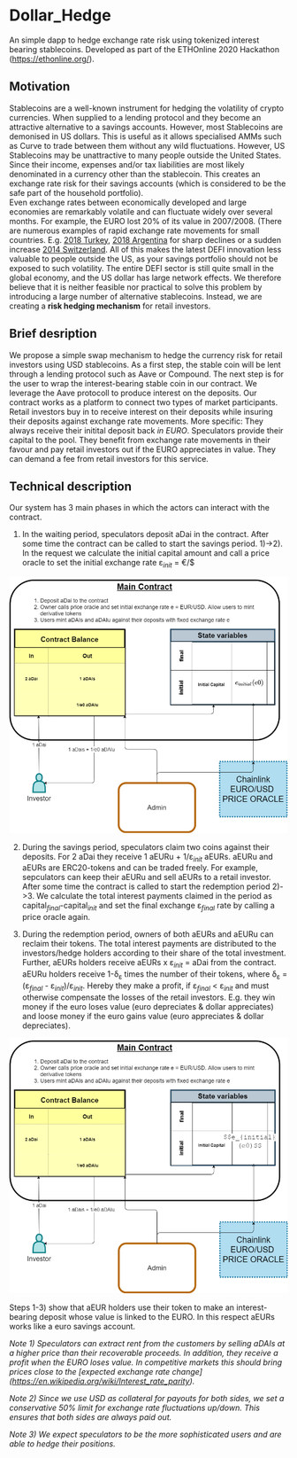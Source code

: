 # Dollar_Hedge
An simple dapp to hedge exchange rate risk using tokenized interest bearing stablecoins. Developed as part of the ETHOnline 2020 Hackathon (https://ethonline.org/).

## Motivation
Stablecoins are a well-known instrument for hedging the volatility of crypto currencies. When  supplied to a lending protocol and they become an attractive alternative to a savings accounts. However, most Stablecoins are demonised in US dollars. This is useful as it allows specialised AMMs such as Curve to trade between them without any wild fluctuations. 
However, US Stablecoins may be unattractive to many people outside the United States. Since their income, expenses and/or tax liabilities are most likely denominated in a currency other than the stablecoin. This creates an exchange rate risk for their savings accounts (which is considered to be the safe part of the household portfolio).  
Even exchange rates between economically developed and large economies are remarkably volatile and can fluctuate widely over several months. For example, the EURO  lost 20% of its value in 2007/2008.
(There are numerous examples of rapid exchange rate movements for small countries. E.g. [2018 Turkey](https://en.wikipedia.org/wiki/Turkish_currency_and_debt_crisis,_2018), 
[2018 Argentina](https://en.wikipedia.org/wiki/2018_Argentine_monetary_crisis) for sharp declines or a sudden increase 
[2014 Switzerland](https://en.wikipedia.org/wiki/Swiss_franc). All of this makes the latest DEFI innovation less valuable to people outside the US, as your savings portfolio should not be exposed to such volatility.
The entire DEFI sector is still quite small in the global economy, and the US dollar has large network effects. We therefore believe that it is neither feasible nor practical to solve this problem by introducing a large number of alternative stablecoins. Instead, we are creating a **risk hedging mechanism** for retail investors.

## Brief desription
We propose a simple swap mechanism to hedge the currency risk for retail investors using USD stablecoins. 
As a first step, the stable coin will be lent through a lending protocol such as Aave or Compound. 
The next step is for the user to wrap the interest-bearing stable coin in our contract. We leverage the Aave protocoll to produce interest on the deposits.
Our contract works as a platform to connect two types of market participants. Retail investors buy in to receive interest on their deposits while insuring their deposits against exchange rate movements. More specific: They always receive their initital deposit back *in EURO*. Speculators provide their capital to the pool. They benefit from exchange rate movements in their favour and pay retail investors out if the EURO appreciates in value. They can demand a fee from retail investors for this service. 

## Technical description
Our system has 3 main phases in which the actors can interact with the contract. 
1) In the waiting period, speculators deposit aDai in the contract. 
After some time the contract can be called to start the savings period. 
1)->2). In the request we calculate the initial capital amount and call a price oracle to set the initial exchange rate 
&epsilon;<sub>*init*</sub> = &euro;/&#36; 


![Alt](/HTML/diagrams/step_1_2.png)

2) During the savings period, speculators claim two coins against their deposits. For 2 aDai they receive 1 aEURu + 1/&epsilon;<sub>*init*</sub> aEURs. aEURu and aEURs are ERC20-tokens and can be traded freely. For example, sepculators can keep their aEURu and sell aEURs to a retail investor.
After some time the contract is called to start the redemption period 2)->3. We calculate the total interest payments claimed in the period as capital<sub>*final*</sub>-capital<sub>*init*</sub> and set the final exchange &epsilon;<sub>*final*</sub> rate by calling a price oracle again.

3) During the redemption period, owners of both aEURs and aEURu can reclaim their tokens. The total interest payments are distributed to the investors/hedge holders according to their share of the total investment. Further, aEURs holders receive aEURs x &epsilon;<sub>*init*</sub> = aDai from the contract. aEURu holders receive 1-&delta;<sub>&epsilon;</sub> times the number of their tokens, where &delta;<sub>&epsilon;</sub> = (&epsilon;<sub>*final*</sub> - &epsilon;<sub>*init*</sub>)/&epsilon;<sub>*init*</sub>. Hereby they make a profit, if &epsilon;<sub>*final*</sub> < &epsilon;<sub>*init*</sub> and  must otherwise compensate the losses of the retail investors. E.g. they win money if the euro loses value (euro depreciates & dollar appreciates) and loose money if the euro gains value (euro appreciates & dollar depreciates). 

![Alt](/HTML/diagrams/step_3_4.png)

Steps 1-3) show that aEUR holders use their token to make an interest-bearing deposit whose value is linked to the EURO. 
In this respect aEURs works like a euro savings account.

*Note 1) Speculators can extract rent from the customers by selling aDAIs at a higher price than their recoverable proceeds. In addition, they receive a profit when the EURO loses value. In competitive markets this should bring prices close to the [expected exchange rate change] (https://en.wikipedia.org/wiki/Interest_rate_parity).*

*Note 2) Since we use USD as collateral for payouts for both sides, we set a conservative 50% limit for exchange rate fluctuations up/down.
This ensures that both sides are always paid out.*

*Note 3) We expect speculators to be the more sophisticated users and are able to hedge their positions.*
